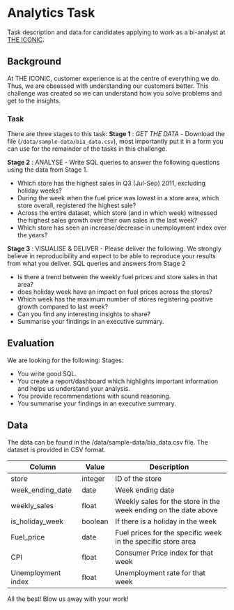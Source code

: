 # Analytics Task

Task description and data for candidates applying to work as a bi-analyst at [THE ICONIC](https://www.theiconic.com.au).

## Background
At THE ICONIC, customer experience is at the centre of everything we do. Thus, we are obsessed with understanding our customers better. This challenge was created so we can understand how you solve problems and get to the insights.

### Task

There are three stages to this task:
**Stage 1** : *GET THE DATA* - Download the file (`/data/sample-data/bia_data.csv`), most importantly put it in a form you can use for the remainder of the tasks in this challenge.

**Stage 2** : ANALYSE - Write SQL queries to answer the following questions using the data from Stage 1.
- Which store has the highest sales in Q3 (Jul-Sep) 2011, excluding holiday weeks?
- During the week when the fuel price was lowest in a store area, which store overall, registered the highest sale?
- Across the entire dataset, which store (and in which week) witnessed the highest sales growth over their own sales in the last week?
- Which store has seen an increase/decrease in unemployment index over the years?

**Stage 3** : VISUALISE & DELIVER - Please deliver the following. We strongly believe in reproducibility and expect to be able to reproduce your results from what you deliver.
SQL queries and answers from Stage 2
- Is there a trend between the weekly fuel prices and store sales in that area?
- does holiday week have an impact on fuel prices across the stores?
- Which week has the maximum number of stores registering positive growth compared to last week?
- Can you find any interesting insights to share?
- Summarise your findings in an executive summary.

## Evaluation

We are looking for the following:
Stages:
- You write good SQL.
- You create a report/dashboard which highlights important information and helps us understand your analysis.
- You provide recommendations with sound reasoning.
- You summarise your findings in an executive summary.

## Data

The data can be found in the /data/sample-data/bia_data.csv file. The dataset is provided in CSV format.

| Column | Value | Description |
|-|-|-|
| store | integer | ID of the store |
| week_ending_date | date | Week ending date
| weekly_sales | float |Weekly sales for the store in the week ending on the date above
| is_holiday_week | boolean | If there is a holiday in the week
| Fuel_price | date | Fuel prices for the specific week in the specific store area
| CPI | float | Consumer Price index for that week
| Unemployment index | float | Unemployment rate for that week

All the best! Blow us away with your work!
